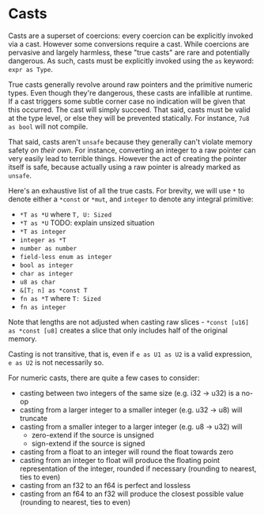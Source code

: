 # Casts

Casts are a superset of coercions: every coercion can be explicitly
invoked via a cast. However some conversions require a cast.
While coercions are pervasive and largely harmless, these "true casts"
are rare and potentially dangerous. As such, casts must be explicitly invoked
using the `as` keyword: `expr as Type`.

True casts generally revolve around raw pointers and the primitive numeric
types. Even though they're dangerous, these casts are infallible at runtime.
If a cast triggers some subtle corner case no indication will be given that
this occurred. The cast will simply succeed. That said, casts must be valid
at the type level, or else they will be prevented statically. For instance,
`7u8 as bool` will not compile.

That said, casts aren't `unsafe` because they generally can't violate memory
safety *on their own*. For instance, converting an integer to a raw pointer can
very easily lead to terrible things. However the act of creating the pointer
itself is safe, because actually using a raw pointer is already marked as
`unsafe`.

Here's an exhaustive list of all the true casts. For brevity, we will use `*`
to denote either a `*const` or `*mut`, and `integer` to denote any integral
primitive:

 * `*T as *U` where `T, U: Sized`
 * `*T as *U` TODO: explain unsized situation
 * `*T as integer`
 * `integer as *T`
 * `number as number`
 * `field-less enum as integer`
 * `bool as integer`
 * `char as integer`
 * `u8 as char`
 * `&[T; n] as *const T`
 * `fn as *T` where `T: Sized`
 * `fn as integer`

Note that lengths are not adjusted when casting raw slices -
`*const [u16] as *const [u8]` creates a slice that only includes
half of the original memory.

Casting is not transitive, that is, even if `e as U1 as U2` is a valid
expression, `e as U2` is not necessarily so.

For numeric casts, there are quite a few cases to consider:

* casting between two integers of the same size (e.g. i32 -> u32) is a no-op
* casting from a larger integer to a smaller integer (e.g. u32 -> u8) will
  truncate
* casting from a smaller integer to a larger integer (e.g. u8 -> u32) will
    * zero-extend if the source is unsigned
    * sign-extend if the source is signed
* casting from a float to an integer will round the float towards zero
* casting from an integer to float will produce the floating point
  representation of the integer, rounded if necessary (rounding to
  nearest, ties to even)
* casting from an f32 to an f64 is perfect and lossless
* casting from an f64 to an f32 will produce the closest possible value
  (rounding to nearest, ties to even)


[float-int]: https://github.com/rust-lang/rust/issues/10184
